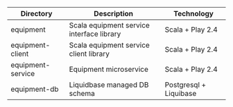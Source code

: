 | Directory         | Description                                | Technology
|-------------------|--------------------------------------------|-----------------
| equipment         | Scala equipment service interface library  | Scala + Play 2.4
| equipment-client  | Scala equipment service client library     | Scala + Play 2.4
| equipment-service | Equipment microservice                     | Scala + Play 2.4
| equipment-db      | Liquidbase managed DB schema               | Postgresql + Liquibase

